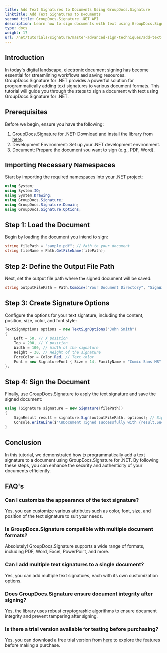 ```yaml
---
title: Add Text Signatures to Documents Using GroupDocs.Signature
linktitle: Add Text Signatures to Documents
second_title: GroupDocs.Signature .NET API
description: Learn how to sign documents with text using GroupDocs.Signature for .NET. Step-by-step guide for adding text signatures programmatically.
type: docs
weight: 17
url: /net/tutorials/signature/master-advanced-sign-techniques/add-text-signatures-to-documents/
---
```

## Introduction

In today's digital landscape, electronic document signing has become essential for streamlining workflows and saving resources. GroupDocs.Signature for .NET provides a powerful solution for programmatically adding text signatures to various document formats. This tutorial will guide you through the steps to sign a document with text using GroupDocs.Signature for .NET.

## Prerequisites

Before we begin, ensure you have the following:

1. GroupDocs.Signature for .NET: Download and install the library from [here](https://releases.groupdocs.com/signature/net/).
2. Development Environment: Set up your .NET development environment.
3. Document: Prepare the document you want to sign (e.g., PDF, Word).

## Importing Necessary Namespaces

Start by importing the required namespaces into your .NET project:

```csharp
using System;
using System.IO;
using System.Drawing;
using GroupDocs.Signature;
using GroupDocs.Signature.Domain;
using GroupDocs.Signature.Options;
```

## Step 1: Load the Document

Begin by loading the document you intend to sign:

```csharp
string filePath = "sample.pdf"; // Path to your document
string fileName = Path.GetFileName(filePath);
```

## Step 2: Define the Output File Path

Next, set the output file path where the signed document will be saved:

```csharp
string outputFilePath = Path.Combine("Your Document Directory", "SignWithText", fileName);
```

## Step 3: Create Signature Options

Configure the options for your text signature, including the content, position, size, color, and font style:

```csharp
TextSignOptions options = new TextSignOptions("John Smith")
{
    Left = 50, // X position
    Top = 200, // Y position
    Width = 100, // Width of the signature
    Height = 30, // Height of the signature
    ForeColor = Color.Red, // Text color
    Font = new SignatureFont { Size = 14, FamilyName = "Comic Sans MS" } // Font settings
};
```

## Step 4: Sign the Document

Finally, use GroupDocs.Signature to apply the text signature and save the signed document:

```csharp
using (Signature signature = new Signature(filePath))
{
    SignResult result = signature.Sign(outputFilePath, options); // Sign the document
    Console.WriteLine($"\nDocument signed successfully with {result.Succeeded.Count} signature(s).\nFile saved at {outputFilePath}.");
}
```

## Conclusion

In this tutorial, we demonstrated how to programmatically add a text signature to a document using GroupDocs.Signature for .NET. By following these steps, you can enhance the security and authenticity of your documents efficiently.

## FAQ's

### Can I customize the appearance of the text signature?
Yes, you can customize various attributes such as color, font, size, and position of the text signature to suit your needs.

### Is GroupDocs.Signature compatible with multiple document formats?
Absolutely! GroupDocs.Signature supports a wide range of formats, including PDF, Word, Excel, PowerPoint, and more.

### Can I add multiple text signatures to a single document?
Yes, you can add multiple text signatures, each with its own customization options.

### Does GroupDocs.Signature ensure document integrity after signing?
Yes, the library uses robust cryptographic algorithms to ensure document integrity and prevent tampering after signing.

### Is there a trial version available for testing before purchasing?
Yes, you can download a free trial version from [here](https://releases.groupdocs.com/) to explore the features before making a purchase.
